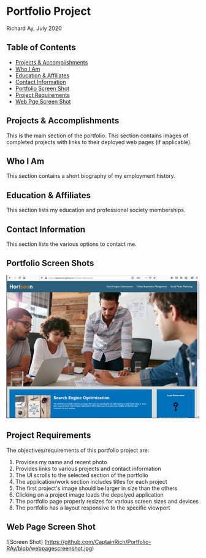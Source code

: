 # Portfolio Project
Richard Ay, July 2020

## Table of Contents
* [Projects & Accomplishments](#projects-&-accomplishments)
* [Who I Am](#who-i-am)
* [Education & Affiliates](#education-&-affiliates)
* [Contact Information](#contact-information)
* [Portfolio Screen Shot](#portfolio-screen-shot)
* [Project Requirements](#project-requirements)
* [Web Pge Screen Shot](#WebPageScreenShot)


## Projects & Accomplishments
This is the main section of the portfolio.  This section contains images of 
completed projects with links to their deployed web pages (if applicable).

## Who I Am
This section contains a short biography of my employment history.

## Education & Affiliates
This section lists my education and professional society memberships.

## Contact Information
This section lists the various options to contact me.

## Portfolio Screen Shots

![Top Half](https://github.com/CaptainRich/Horiseon-Refactored/blob/master/WebPage-Part1.PNG)


## Project Requirements
The objectives/requirements of this portfolio project are:

1) Provides my name and recent photo
2) Provides links to various projects and contact information
3) The UI scrolls to the selected section of the portfolio
4) The application/work section includes titles for each project
5) The first project's image should be larger in size than the others
6) Clicking on a project image loads the depolyed application
7) The portfolio page properly resizes for various screen sizes and devices
8) The portfolio has a layout responsive to the specific viewport

## Web Page Screen Shot

![Screen Shot] (https://github.com/CaptainRich/Portfolio-RAy/blob/webpagescreenshot.jpg)

